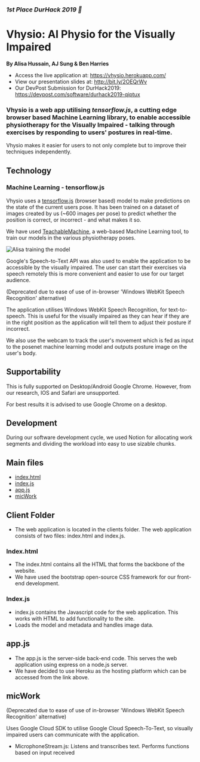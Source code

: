 ### **_1st Place DurHack 2019 🎉_**

# Vhysio: AI Physio for the Visually Impaired

**By Alisa Hussain, AJ Sung & Ben Harries**

-   Access the live application at: https://vhysio.herokuapp.com/
-   View our presentation slides at: http://bit.ly/2OEQrWv
-   Our DevPost Submission for DurHack2019: https://devpost.com/software/durhack2019-qiptux

### Vhysio is a web app utilising **_tensorflow.js_**, a cutting edge browser based Machine Learning library, to enable accessible physiotherapy for the Visually Impaired - talking through exercises by responding to users' postures in real-time.

Vhysio makes it easier for users to not only complete but to improve their techniques independently.

## Technology

### Machine Learning - tensorflow.js

Vhysio uses a [tensorflow.js](https://www.tensorflow.org/js) (browser based) model to make predictions on the state of the current users pose. It has been trained on a dataset of images created by us (~600 images per pose) to predict whether the position is correct, or incorrect - and what makes it so.

We have used [TeachableMachine](https://teachablemachine.withgoogle.com/), a web-based Machine Learning tool, to train our models in the various physiotherapy poses.

![Alisa training the model](https://i.ibb.co/SfyQgy8/alisatrainingimage.gif)

Google's Speech-to-Text API was also used to enable the application to be accessible by the visually impaired. The user can start their exercises via speech remotely this is more convenient and easier to use for our target audience.

(Deprecated due to ease of use of in-browser 'Windows WebKit Speech Recognition' alternative)

The application utilises Windows WebKit Speech Recognition, for text-to-speech. This is useful for the visually impaired as they can hear if they are in the right position as the application will tell them to adjust their posture if incorrect.

We also use the webcam to track the user's movement which is fed as input to the posenet machine learning model and outputs posture image on the user's body.

## Supportability

This is fully supported on Desktop/Android Google Chrome. However, from our research, IOS and Safari are unsupported.

For best results it is advised to use Google Chrome on a desktop.

## Development

During our software development cycle, we used Notion for allocating work segments and dividing the workload into easy to use sizable chunks.

## Main files

-   [index.html](./client/index.html)
-   [index.js](./client/index.js)
-   [app.js](./app.js)
-   [micWork](./micWork)

## Client Folder

-   The web application is located in the clients folder. The web application consists of two files: index.html and index.js.

### Index.html

-   The index.html contains all the HTML that forms the backbone of the website.
-   We have used the bootstrap open-source CSS framework for our front-end development.

### Index.js

-   index.js contains the Javascript code for the web application. This works with HTML to add functionality to the site.
-   Loads the model and metadata and handles image data.

## app.js

-   The app.js is the server-side back-end code. This serves the web application using express on a node.js server.
-   We have decided to use Heroku as the hosting platform which can be accessed from the link above.

## micWork

(Deprecated due to ease of use of in-browser 'Windows WebKit Speech Recognition' alternative)

Uses Google Cloud SDK to utilise Google Cloud Speech-To-Text, so visually impaired users can communicate with the application.

-   MicrophoneStream.js: Listens and transcribes text. Performs functions
    based on input received

